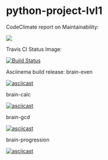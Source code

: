 # python-project-lvl1

CodeClimate report on Maintainability:

<a href="https://codeclimate.com/github/GDNeural/python-project-lvl1/maintainability"><img src="https://api.codeclimate.com/v1/badges/eeaaf8792972959d9794/maintainability" /></a>

Travis CI Status Image:

[![Build Status](https://travis-ci.org/GDNeural/python-project-lvl1.svg?branch=master)](https://travis-ci.org/GDNeural/python-project-lvl1)

Asciinema build release:
brain-even

[![asciicast](https://asciinema.org/a/303245.svg)](https://asciinema.org/a/303245)

brain-calc

[![asciicast](https://asciinema.org/a/332601.svg)](https://asciinema.org/a/332601)

brain-gcd

[![asciicast](https://asciinema.org/a/332618.svg)](https://asciinema.org/a/332618)

brain-progression

[![asciicast](https://asciinema.org/a/333133.svg)](https://asciinema.org/a/333133)
